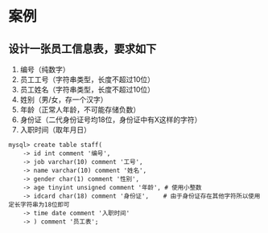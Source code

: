# 案例

## 设计一张员工信息表，要求如下

1. 编号（纯数字）
2. 员工工号（字符串类型，长度不超过10位）
3. 员工姓名（字符串类型，长度不超过10位）
4. 姓别（男/女，存一个汉字）
5. 年龄（正常人年龄，不可能存储负数）
6. 身份证（二代身份证号均18位，身份证中有X这样的字符）
7. 入职时间（取年月日）



```shell
mysql> create table staff(
    -> id int comment '编号',
    -> job varchar(10) comment '工号',
    -> name varchar(10) comment '姓名',
    -> gender char(1) comment '性别',
    -> age tinyint unsigned comment '年龄', # 使用小整数
    -> idcard char(18) comment '身份证',    # 由于身份证存在其他字符所以使用定长字符串为18位即可
    -> time date comment '入职时间'
    -> ) comment '员工表';
```
